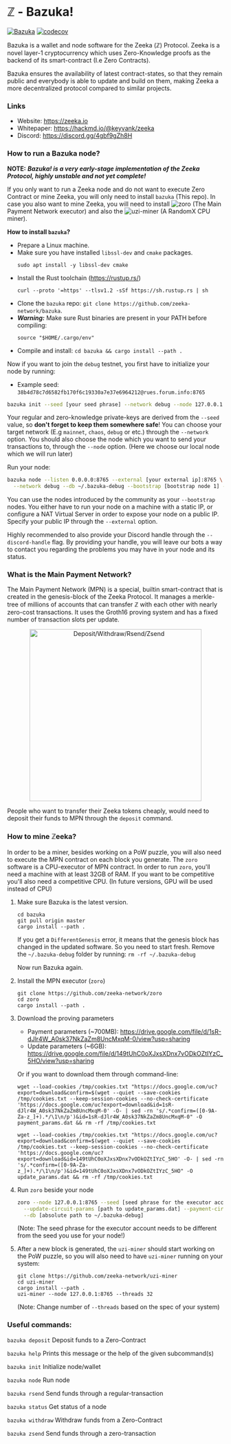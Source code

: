 # ℤ - Bazuka!

[![Bazuka](https://github.com/zeeka-network/bazuka/actions/workflows/actions.yml/badge.svg)](https://github.com/zeeka-network/bazuka/actions/workflows/actions.yml)
[![codecov](https://codecov.io/gh/zeeka-network/bazuka/branch/master/graph/badge.svg?token=8XTLET5GQN)](https://codecov.io/gh/zeeka-network/bazuka)

Bazuka is a wallet and node software for the Zeeka (ℤ) Protocol. Zeeka is a novel
layer-1 cryptocurrency which uses Zero-Knowledge proofs as the backend of its
smart-contract (I.e Zero Contracts).

Bazuka ensures the availability of latest contract-states, so that they remain
public and everybody is able to update and build on them, making Zeeka a more
decentralized protocol compared to similar projects.

### Links

 - Website: https://zeeka.io
 - Whitepaper: https://hackmd.io/@keyvank/zeeka
 - Discord: https://discord.gg/4gbf9gZh8H

### How to run a Bazuka node?

**NOTE:** ***Bazuka! is a very early-stage implementation of the Zeeka Protocol,
highly unstable and not yet complete!***

If you only want to run a Zeeka node and do not want to execute Zero Contract or
mine Zeeka, you will only need to install `bazuka` (This repo). In case you also
want to mine Zeeka, you will need to install ![zoro](https://github.com/zeeka-network/zoro)
(The Main Payment Network executor) and also the ![uzi-miner](https://github.com/zeeka-network/uzi-miner)
(A RandomX CPU miner).

**How to install `bazuka`?**

 * Prepare a Linux machine.
 * Make sure you have installed `libssl-dev` and `cmake` packages.
    ```
    sudo apt install -y libssl-dev cmake
    ```
 * Install the Rust toolchain (https://rustup.rs/)
    ```
    curl --proto '=https' --tlsv1.2 -sSf https://sh.rustup.rs | sh
    ```
 * Clone the `bazuka` repo: `git clone https://github.com/zeeka-network/bazuka`.
 * ***Warning:*** Make sure Rust binaries are present in your PATH before compiling:
    ```
    source "$HOME/.cargo/env"
    ```
 * Compile and install: `cd bazuka && cargo install --path .`

Now if you want to join the `debug` testnet, you first have to initialize your
node by running:

 * Example seed: `38b4d78c7d6582fb170f6c19330a7e37e6964212@rues.forum.info:8765`

```sh
bazuka init --seed [your seed phrase] --network debug --node 127.0.0.1:8765
```

Your regular and zero-knowledge private-keys are derived from the `--seed` value,
so **don't forget to keep them somewhere safe**! You can choose your target network
(E.g `mainnet`, `chaos`, `debug` or etc.) through the `--network` option. You should
also choose the node which you want to send your transactions to, through the
`--node` option. (Here we choose our local node which we will run later)

Run your node:

```sh
bazuka node --listen 0.0.0.0:8765 --external [your external ip]:8765 \
  --network debug --db ~/.bazuka-debug --bootstrap [bootstrap node 1] --bootstrap [bootstrap node 2] ...
```

You can use the nodes introduced by the community as your `--bootstrap` nodes.
You either have to run your node on a machine with a static IP, or configure a NAT
Virtual Server in order to expose your node on a public IP. Specify your public IP
through the `--external` option.

Highly recommended to also provide your Discord handle through the
`--discord-handle` flag. By providing your handle, you will leave our bots a
way to contact you regarding the problems you may have in your node and its status.

### What is the Main Payment Network?

The Main Payment Network (MPN) is a special, builtin smart-contract that is
created in the genesis-block of the Zeeka Protocol. It manages a merkle-tree of
millions of accounts that can transfer ℤ with each other with nearly zero-cost
transactions. It uses the Groth16 proving system and has a fixed number of
transaction slots per update.

<p align="center">
    <img width="400" src="https://user-images.githubusercontent.com/4275654/188954000-450b32ad-c5e8-4714-9664-3afa40400508.png" alt="Deposit/Withdraw/Rsend/Zsend">
</p>

People who want to transfer their Zeeka tokens cheaply, would need to deposit
their funds to MPN through the `deposit` command.

### How to mine ℤeeka?

In order to be a miner, besides working on a PoW puzzle, you will also need to
execute the MPN contract on each block you generate. The `zoro` software is
a CPU-executor of MPN contract. In order to run `zoro`, you'll need a machine
with at least 32GB of RAM. If you want to be competitive you'll also need a
competitive CPU. (In future versions, GPU will be used instead of CPU)

1. Make sure Bazuka is the latest version.

   ```
   cd bazuka
   git pull origin master
   cargo install --path .
   ```

   If you get a `DifferentGenesis` error, it means that the genesis block has changed
   in the updated software. So you need to start fresh. Remove the `~/.bazuka-debug`
   folder by running: `rm -rf ~/.bazuka-debug`

   Now run Bazuka again.

2. Install the MPN executor (`zoro`)

   ```
   git clone https://github.com/zeeka-network/zoro
   cd zoro
   cargo install --path .
   ```

3. Download the proving parameters

   - Payment parameters (~700MB): https://drive.google.com/file/d/1sR-dJlr4W_A0sk37NkZaZm8UncMxqM-0/view?usp=sharing
   - Update parameters (~6GB): https://drive.google.com/file/d/149tUhC0oXJxsXDnx7vODkOZtIYzC_5HO/view?usp=sharing

   Or if you want to download them through command-line:

   ```
   wget --load-cookies /tmp/cookies.txt "https://docs.google.com/uc?export=download&confirm=$(wget --quiet --save-cookies /tmp/cookies.txt --keep-session-cookies --no-check-certificate 'https://docs.google.com/uc?export=download&id=1sR-dJlr4W_A0sk37NkZaZm8UncMxqM-0' -O- | sed -rn 's/.*confirm=([0-9A-Za-z_]+).*/\1\n/p')&id=1sR-dJlr4W_A0sk37NkZaZm8UncMxqM-0" -O payment_params.dat && rm -rf /tmp/cookies.txt
   ```

   ```
   wget --load-cookies /tmp/cookies.txt "https://docs.google.com/uc?export=download&confirm=$(wget --quiet --save-cookies /tmp/cookies.txt --keep-session-cookies --no-check-certificate 'https://docs.google.com/uc?export=download&id=149tUhC0oXJxsXDnx7vODkOZtIYzC_5HO' -O- | sed -rn 's/.*confirm=([0-9A-Za-z_]+).*/\1\n/p')&id=149tUhC0oXJxsXDnx7vODkOZtIYzC_5HO" -O update_params.dat && rm -rf /tmp/cookies.txt
   ```

4. Run `zoro` beside your node

   ```sh
   zoro --node 127.0.0.1:8765 --seed [seed phrase for the executor account] --network debug \
     --update-circuit-params [path to update_params.dat] --payment-circuit-params [path to payment_params.dat] \
     --db [absolute path to ~/.bazuka-debug]
   ```

   (Note: The seed phrase for the executor account needs to be different from the
   seed you use for your node!)

5. After a new block is generated, the `uzi-miner` should start working on the PoW
  puzzle, so you will also need to have `uzi-miner` running on your system:

   ```
   git clone https://github.com/zeeka-network/uzi-miner
   cd uzi-miner
   cargo install --path .
   uzi-miner --node 127.0.0.1:8765 --threads 32
   ```

   (Note: Change number of `--threads` based on the spec of your system)

### Useful commands:

`bazuka deposit`     Deposit funds to a Zero-Contract

`bazuka help`       Prints this message or the help of the given subcommand(s)

`bazuka init`        Initialize node/wallet

`bazuka node`        Run node

`bazuka rsend`      Send funds through a regular-transaction

`bazuka status`     Get status of a node

`bazuka withdraw`    Withdraw funds from a Zero-Contract

`bazuka zsend`       Send funds through a zero-transaction
